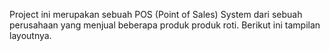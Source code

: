 Project ini merupakan sebuah POS (Point of Sales) System dari sebuah perusahaan yang menjual beberapa produk produk roti.
Berikut ini tampilan layoutnya.

